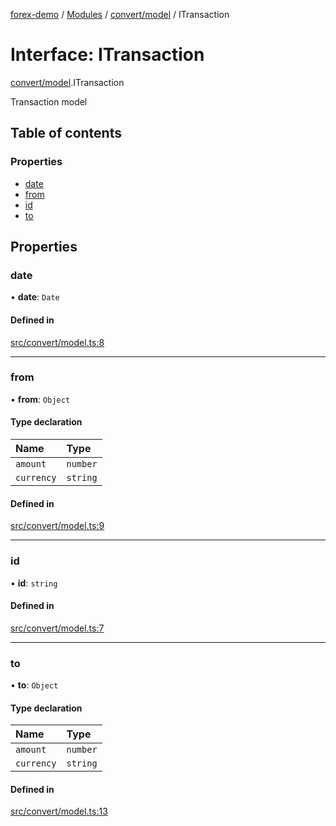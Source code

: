 [forex-demo](../README.md) / [Modules](../modules.md) / [convert/model](../modules/convert_model.md) / ITransaction

# Interface: ITransaction

[convert/model](../modules/convert_model.md).ITransaction

Transaction model

## Table of contents

### Properties

- [date](convert_model.ITransaction.md#date)
- [from](convert_model.ITransaction.md#from)
- [id](convert_model.ITransaction.md#id)
- [to](convert_model.ITransaction.md#to)

## Properties

### date

• **date**: `Date`

#### Defined in

[src/convert/model.ts:8](https://github.com/suphero/forex-demo/blob/7ba8cd6/src/convert/model.ts#L8)

---

### from

• **from**: `Object`

#### Type declaration

| Name       | Type     |
| :--------- | :------- |
| `amount`   | `number` |
| `currency` | `string` |

#### Defined in

[src/convert/model.ts:9](https://github.com/suphero/forex-demo/blob/7ba8cd6/src/convert/model.ts#L9)

---

### id

• **id**: `string`

#### Defined in

[src/convert/model.ts:7](https://github.com/suphero/forex-demo/blob/7ba8cd6/src/convert/model.ts#L7)

---

### to

• **to**: `Object`

#### Type declaration

| Name       | Type     |
| :--------- | :------- |
| `amount`   | `number` |
| `currency` | `string` |

#### Defined in

[src/convert/model.ts:13](https://github.com/suphero/forex-demo/blob/7ba8cd6/src/convert/model.ts#L13)
